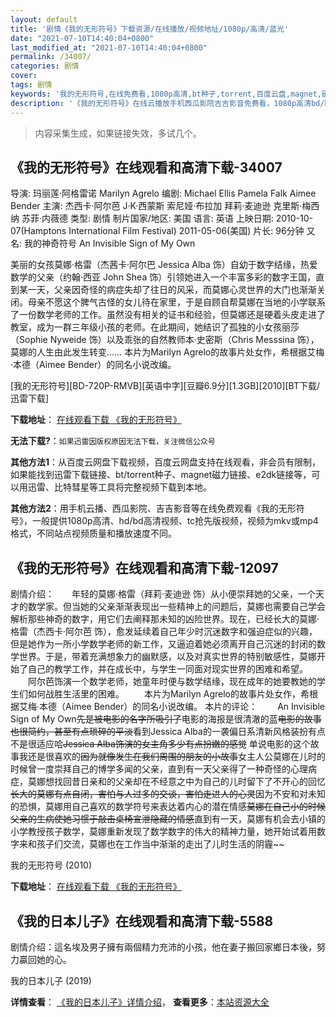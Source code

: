 ```yaml
---
layout: default
title: '剧情《我的无形符号》下载资源/在线播放/视频地址/1080p/高清/蓝光'
date: "2021-07-10T14:40:04+0800"
last_modified_at: "2021-07-10T14:40:04+0800"
permalink: /34007/
categories: 剧情
cover:
tags: 剧情
keywords: '我的无形符号,在线免费看,1080p高清,bt种子,torrent,百度云盘,magnet,磁力链,迅雷下载资源'
description: '《我的无形符号》在线云播放手机西瓜影院吉吉影音免费看，1080p高清bd/hd未删减完整版和tc抢先枪版，mkv/mp4格式，附带bt/torrent种子、magnet/磁力链、百度云盘、网盘资源迅雷下载链接'
---
```


>内容采集生成，如果链接失效，多试几个。


## 《我的无形符号》在线观看和高清下载-34007

导演: 玛丽莲·阿格雷诺 Marilyn Agrelo 编剧: Michael Ellis Pamela Falk Aimee Bender 主演: 杰西卡·阿尔芭 J·K·西蒙斯 索尼娅·布拉加 拜莉·麦迪逊 克里斯·梅西纳 苏菲·内薇德 类型: 剧情 制片国家/地区: 美国 语言: 英语 上映日期: 2010-10-07(Hamptons International Film Festival) 2011-05-06(美国) 片长: 96分钟 又名: 我的神奇符号 An Invisible Sign of My Own

美丽的女孩莫娜·格雷（杰茜卡·阿尔巴 Jessica Alba 饰）自幼于数字结缘，热爱数学的父亲（约翰·西亚 John Shea 饰）引领她进入一个丰富多彩的数字王国，直到某一天，父亲因奇怪的病症失却了往日的风采，而莫娜心灵世界的大门也渐渐关闭。母亲不愿这个脾气古怪的女儿待在家里，于是自顾自帮莫娜在当地的小学联系了一份数学老师的工作。虽然没有相关的证书和经验，但莫娜还是硬着头皮走进了教室，成为一群三年级小孩的老师。在此期间，她结识了孤独的小女孩丽莎（Sophie Nyweide 饰）以及乖张的自然教师本·史密斯（Chris Messsina 饰），莫娜的人生由此发生转变…… 本片为Marilyn Agrelo的故事片处女作，希根据艾梅·本德（Aimee Bender）的同名小说改编。


[我的无形符号][BD-720P-RMVB][英语中字][豆瓣6.9分][1.3GB][2010][BT下载/迅雷下载]

**下载地址**： [在线观看下载 《我的无形符号》](https://www.btdx8.com/torrent/an_invisible_sign_2010.html) 


**无法下载?**：`如果迅雷因版权原因无法下载，关注微信公众号 `

**其他方法1**：从百度云网盘下载视频，百度云网盘支持在线观看，非会员有限制，如果能找到迅雷下载链接、bt/torrent种子、magnet磁力链接、e2dk链接等，可以用迅雷、比特彗星等工具将完整视频下载到本地。

**其他方法2**：用手机云播、西瓜影院、吉吉影音等在线免费观看《我的无形符号》，一般提供1080p高清、hd/bd高清视频、tc抢先版视频，视频为mkv或mp4格式，不同站点视频质量和播放速度不同。


## 《我的无形符号》在线观看和高清下载-12097

剧情介绍：　　年轻的莫娜·格雷（拜莉·麦迪逊 饰）从小便崇拜她的父亲，一个天才的数学家。但当她的父亲渐渐表现出一些精神上的问题后，莫娜也需要自己学会解析那些神奇的数字，用它们去阐释那未知的凶险世界。现在，已经长大的莫娜·格雷（杰西卡·阿尔芭 饰），愈发延续着自己年少时沉迷数字和强迫症似的兴趣，但是她作为一所小学数学老师的新工作，又逼迫着她必须离开自己沉迷的封闭的数学世界。于是，带着充满想象力的幽默感，以及对真实世界的特别敏感性，莫娜开始了自己的教学工作，并在成长中，与学生一同面对现实世界的困难和希望。 　　阿尔芭饰演一个数学老师，她童年时便与数学结缘，现在成年的她要教她的学生们如何战胜生活里的困难。 　　本片为Marilyn Agrelo的故事片处女作，希根据艾梅·本德（Aimee Bender）的同名小说改编。  本片的评论： 　　An Invisible Sign of My Own~~先是被电影的名字所吸引了~~电影的海报是很清澈的蓝~~电影的故事也很简约，甚至有点琐碎的平淡~~看到Jessica Alba的一袭偏日系清新风格装扮有点不是很适应哈~~Jessica Alba饰演的女主角多少有点扮嫩的感觉~~  单说电影的这个故事我还是很喜欢的~~因为就像发生在我们周围的朋友的小故事~~女主人公莫娜在儿时的时候曾一度崇拜自己的博学多闻的父亲，直到有一天父亲得了一种奇怪的心理病症，莫娜想找回昔日亲和的父亲却在不经意之中为自己的儿时留下了不开心的回忆~~长大的莫娜有点自闭，害怕与人过多的交谈，害怕走进人的心灵~~因为不安和对未知的恐惧，莫娜用自己喜欢的数学符号来表达着内心的潜在情感~~莫娜在自己小的时候父亲的生病使她习惯于敲击桌椅宣泄隐藏的情感~~直到有一天，莫娜有机会去小镇的小学教授孩子数学，莫娜重新发现了数学数字的伟大的精神力量，她开始试着用数字来和孩子们交流，莫娜也在工作当中渐渐的走出了儿时生活的阴霾~~


我的无形符号 (2010)

**下载地址**： [在线观看下载 《我的无形符号》](https://www.btbtdy.me/btdy/dy7230.html) 


## 《我的日本儿子》在线观看和高清下载-5588

剧情介绍：這名埃及男子擁有兩個精力充沛的小孩，他在妻子搬回家鄉日本後，努力贏回她的心。


我的日本儿子 (2019)

**详情查看**： [《我的日本儿子》详情介绍](/movie/5588/)， **查看更多**：[本站资源大全](/movie/t/all/)

